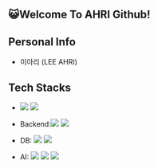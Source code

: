 ## 😺Welcome To AHRI Github!

## Personal Info
- 이아리 (LEE AHRI)

## Tech Stacks
-  <img src="https://img.shields.io/badge/Python-white?style=flat-quare&logo=Python&logoColor=3776AB"/> <img src="https://img.shields.io/badge/Java-white?style=flat-quare&logo=Java&logoColor=3776AB"/>
- Backend:<img src="https://img.shields.io/badge/Django-red?style=flat-quare&logo=Django&logoColor=092E20"/> <img src="https://img.shields.io/badge/Flask-blue?style=flat-quare&logo=Flask&logoColor=000000"/>

- DB: <img src="https://img.shields.io/badge/MySQL-cornflowerblue?style=flat-quare&logo=MySQL&logoColor=092E20"/> <img src="https://img.shields.io/badge/MongoDB-orange?style=flat-quare&logo=MongoDB&logoColor=47A248"/>
- AI: <img src="https://img.shields.io/badge/TensorFlow-silver?style=flat-quare&logo=TensorFlow&logoColor=FF6F00"/> <img src="https://img.shields.io/badge/Keras-green?style=flat-quare&logo=Keras&logoColor=D00000"/> <img src="https://img.shields.io/badge/Pytorch-green?style=flat-quare&logo=Pytorch&logoColor=D00000"/>


